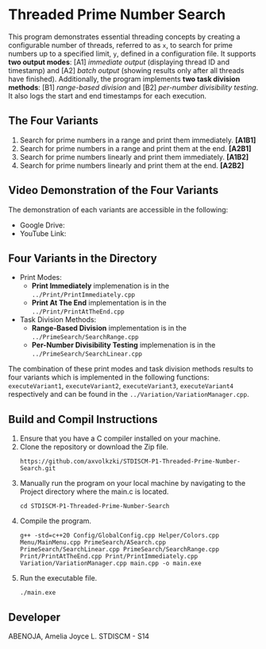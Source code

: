 # Threaded Prime Number Search

This program demonstrates essential threading concepts by creating a configurable number of threads, referred to as `x`, to search for prime numbers up to a specified limit, `y`, defined in a configuration file. It supports **two output modes**: [A1] *immediate output* (displaying thread ID and timestamp) and [A2] *batch output* (showing results only after all threads have finished). Additionally, the program implements **two task division methods**: [B1] *range-based division* and [B2] *per-number divisibility testing*. It also logs the start and end timestamps for each execution.

## The Four Variants
1. Search for prime numbers in a range and print them immediately. **[A1B1]**
2. Search for prime numbers in a range and print them at the end. **[A2B1]**
3. Search for prime numbers linearly and print them immediately. **[A1B2]**
4. Search for prime numbers linearly and print them at the end. **[A2B2]**

## Video Demonstration of the Four Variants
The demonstration of each variants are accessible in the following:
- Google Drive:
- YouTube Link:

## Four Variants in the Directory
- Print Modes:
    - **Print Immediately** implemenation is in the `../Print/PrintImmediately.cpp`
    - **Print At The End** implementation is in the `../Print/PrintAtTheEnd.cpp`
- Task Division Methods:
    - **Range-Based Division** implementation is in the `../PrimeSearch/SearchRange.cpp`
    - **Per-Number Divisibility Testing** implemenation is in the `../PrimeSearch/SearchLinear.cpp`

The combination of these print modes and task division methods results to four variants which is implemented in the following functions: `executeVariant1`, `executeVariant2`, `executeVariant3`, `executeVariant4` respectively and can be found in the `../Variation/VariationManager.cpp`.

## Build and Compil Instructions
1. Ensure that you have a C compiler installed on your machine.
2. Clone the repository or download the Zip file.
    ```
    https://github.com/axvolkzki/STDISCM-P1-Threaded-Prime-Number-Search.git
    ```
3. Manually run the program on your local machine by navigating to the Project directory where the main.c is located.
    ```
    cd STDISCM-P1-Threaded-Prime-Number-Search
    ```
4. Compile the program.
    ```
    g++ -std=c++20 Config/GlobalConfig.cpp Helper/Colors.cpp Menu/MainMenu.cpp PrimeSearch/ASearch.cpp PrimeSearch/SearchLinear.cpp PrimeSearch/SearchRange.cpp Print/PrintAtTheEnd.cpp Print/PrintImmediately.cpp Variation/VariationManager.cpp main.cpp -o main.exe
    ```
5. Run the executable file.
    ```
    ./main.exe
    ```

## Developer
ABENOJA, Amelia Joyce L.     STDISCM - S14